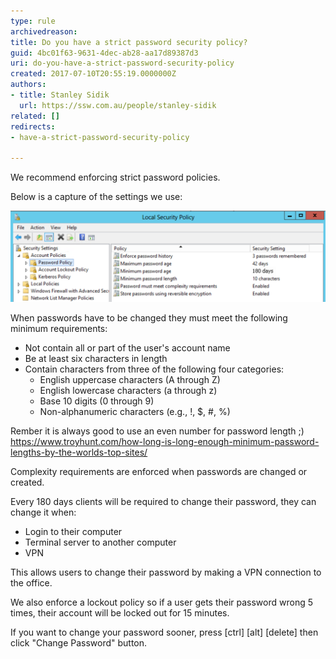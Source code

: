 ```yaml
---
type: rule
archivedreason: 
title: Do you have a strict password security policy?
guid: 4bc01f63-9631-4dec-ab28-aa17d89387d3
uri: do-you-have-a-strict-password-security-policy
created: 2017-07-10T20:55:19.0000000Z
authors:
- title: Stanley Sidik
  url: https://ssw.com.au/people/stanley-sidik
related: []
redirects:
- have-a-strict-password-security-policy

---
```


We recommend enforcing strict password policies.

Below is a capture of the settings we use:

![](ADSecurityPolicy.png)

<!--endintro-->

When passwords have to be changed they must meet the following minimum requirements:

* Not contain all or part of the user's account name
* Be at least six characters in length
* Contain characters from three of the following four categories:
    * English uppercase characters (A through Z)
    * English lowercase characters (a through z)
    * Base 10 digits (0 through 9)
    * Non-alphanumeric characters (e.g., !, $, #, %)


Rember it is always good to use an even number for password length ;) https://www.troyhunt.com/how-long-is-long-enough-minimum-password-lengths-by-the-worlds-top-sites/



Complexity requirements are enforced when passwords are changed or created.




Every 180 days clients will be required to change their password, they can change it when:

* Login to their computer
* Terminal server to another computer
* VPN


This allows users to change their password by making a VPN connection to the office.

We also enforce a lockout policy so if a user gets their password wrong 5 times, their account will be locked out for 15 minutes.

If you want to change your password sooner, press [ctrl] [alt] [delete] then click "Change Password" button.
